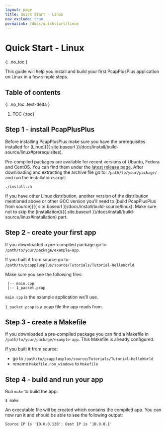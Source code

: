 ```yaml
---
layout: page
title: Quick Start - Linux
nav_exclude: true
permalink: /docs/quickstart/linux
---
```


# Quick Start - Linux
{: .no_toc }

This guide will help you install and build your first PcapPlusPlus application on Linux in a few simple steps.

## Table of contents
{: .no_toc .text-delta }

1. TOC
{:toc}

## Step 1 - install PcapPlusPlus

Before installing PcapPlusPlus make sure you have the prerequisites installed for [Linux]({{ site.baseurl }}/docs/install/build-source/linux#prerequisites).

Pre-compiled packages are available for recent versions of Ubuntu, Fedora and CentOS. You can find them under the [latest release page](https://github.com/seladb/PcapPlusPlus/releases/latest). After downloading and extracting the archive file go to: `/path/to/your/package/` and run the installation script:

```shell
./install.sh
```

If you have other Linux distribution, another version of the distribution mentioned above or other GCC version you'll need to [build PcapPlusPlus from source]({{ site.baseurl }}/docs/install/build-source/linux). Make sure not to skip the [installation]({{ site.baseurl }}/docs/install/build-source/linux#installation) part.

## Step 2 - create your first app

If you downloaded a pre-compiled package go to: `/path/to/your/package/example-app`.

If you built it from source go to: `/path/to/pcapplusplus/source/Tutorials/Tutorial-HelloWorld`.

Make sure you see the following files:

```shell
 |-- main.cpp
 |-- 1_packet.pcap
```

`main.cpp` is the example application we'll use.

`1_packet.pcap` is a pcap file the app reads from.

## Step 3 - create a Makefile

If you downloaded a pre-compiled package you can find a Makefile in `/path/to/your/package/example-app`. This Makefile is already configured.

If you built it from source:

- go to `/path/to/pcapplusplus/source/Tutorials/Tutorial-HelloWorld`
- rename `Makefile.non_windows` to `Makefile`

## Step 4 - build and run your app

Run `make` to build the app:

```shell
$ make
```

An executable file will be created which contains the compiled app. You can now run it and should be able to see the following output:

```shell
Source IP is '10.0.0.138'; Dest IP is '10.0.0.1'
```
